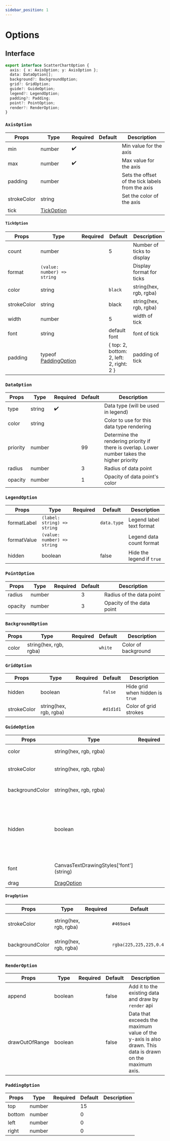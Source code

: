 ```yaml
---
sidebar_position: 1
---
```


# Options

## Interface

```typescript
export interface ScatterChartOption {
  axis: { x: AxisOption; y: AxisOption };
  data: DataOption[];
  background?: BackgroundOption;
  grid?: GridOption;
  guide?: GuideOption;
  legend?: LegendOption;
  padding?: Padding;
  point?: PointOption;
  render?: RenderOption;
}
```

### `AxisOption`

| Props       | Type                      | Required | Default | Description                                      |
| ----------- | ------------------------- | -------- | ------- | ------------------------------------------------ |
| min         | number                    | ✔️       |         | Min value for the axis                           |
| max         | number                    | ✔️       |         | Max value for the axis                           |
| padding     | number                    |          |         | Sets the offset of the tick labels from the axis |
| strokeColor | string                    |          |         | Set the color of the axis                        |
| tick        | [TickOption](#tickoption) |          |         |                                                  |

#### `TickOption`

| Props       | Type                                   | Required | Default                                  | Description                |
| ----------- | -------------------------------------- | -------- | ---------------------------------------- | -------------------------- |
| count       | number                                 |          | 5                                        | Number of ticks to display |
| format      | `(value: number) => string`            |          |                                          | Display format for ticks   |
| color       | string                                 |          | `black`                                  | string(hex, rgb, rgba)     |
| strokeColor | string                                 |          | black                                    | string(hex, rgb, rgba)     |
| width       | number                                 |          | 5                                        | width of tick              |
| font        | string                                 |          | default font                             | font of tick               |
| padding     | typeof [PaddingOption](#paddingoption) |          | { top: 2, bottom: 2, left: 2, right: 2 } | padding of tick            |

### `DataOption`

| Props    | Type   | Required | Default | Description                                                                                  |
| -------- | ------ | -------- | ------- | -------------------------------------------------------------------------------------------- |
| type     | string | ✔️       |         | Data type (will be used in legend)                                                           |
| color    | string |          |         | Color to use for this data type rendering                                                    |
| priority | number |          | 99      | Determine the rendering priority if there is overlap. Lower number takes the higher priority |
| radius   | number |          | 3       | Radius of data point                                                                         |
| opacity  | number |          | 1       | Opacity of data point's color                                                                |

### `LegendOption`

| Props       | Type                        | Required | Default     | Description               |
| ----------- | --------------------------- | -------- | ----------- | ------------------------- |
| formatLabel | `(label: string) => string` |          | `data.type` | Legend label text format  |
| formatValue | `(value: number) => string` |          |             | Legend data count format  |
| hidden      | boolean                     |          | false       | Hide the legend if `true` |

### `PointOption`

| Props   | Type   | Required | Default | Description               |
| ------- | ------ | -------- | ------- | ------------------------- |
| radius  | number |          | 3       | Radius of the data point  |
| opacity | number |          | 3       | Opacity of the data point |

### `BackgroundOption`

| Props | Type                   | Required | Default | Description         |
| ----- | ---------------------- | -------- | ------- | ------------------- |
| color | string(hex, rgb, rgba) |          | `white` | Color of background |

### `GridOption`

| Props       | Type                   | Required | Default   | Description                     |
| ----------- | ---------------------- | -------- | --------- | ------------------------------- |
| hidden      | boolean                |          | `false`   | Hide grid when hidden is `true` |
| strokeColor | string(hex, rgb, rgba) |          | `#d1d1d1` | Color of grid strokes           |

### `GuideOption`

| Props           | Type                                     | Required | Default            | Description                                                                              |
| --------------- | ---------------------------------------- | -------- | ------------------ | ---------------------------------------------------------------------------------------- |
| color           | string(hex, rgb, rgba)                   |          | `white`            | Color of guide text                                                                      |
| strokeColor     | string(hex, rgb, rgba)                   |          | `black`            | Color of guide storke                                                                    |
| backgroundColor | string(hex, rgb, rgba)                   |          | `black`            | Color of guide background                                                                |
| hidden          | boolean                                  |          | `false`            | Hide guide when hidden is `true`. In addition, `click` and `dragEnd` events do not work. |
| font            | CanvasTextDrawingStyles['font'] (string) |          | default font style | font of guide                                                                            |
| drag            | [DragOption](#dragoption)                |          |                    |                                                                                          |

#### `DragOption`

| Props           | Type                   | Required | Default                 | Description                   |
| --------------- | ---------------------- | -------- | ----------------------- | ----------------------------- |
| strokeColor     | string(hex, rgb, rgba) |          | `#469ae4`               | Color of drag area storke     |
| backgroundColor | string(hex, rgb, rgba) |          | `rgba(225,225,225,0.4)` | Color of drag area background |

### `RenderOption`

| Props          | Type    | Required | Default | Description                                                                                              |
| -------------- | ------- | -------- | ------- | -------------------------------------------------------------------------------------------------------- |
| append         | boolean |          | false   | Add it to the existing data and draw by `render` api                                                     |
| drawOutOfRange | boolean |          | false   | Data that exceeds the maximum value of the y-axis is also drawn. This data is drawn on the maximum axis. |

### `PaddingOption`

| Props  | Type   | Required | Default | Description |
| ------ | ------ | -------- | ------- | ----------- |
| top    | number |          | 15      |             |
| bottom | number |          | 0       |             |
| left   | number |          | 0       |             |
| right  | number |          | 0       |             |
